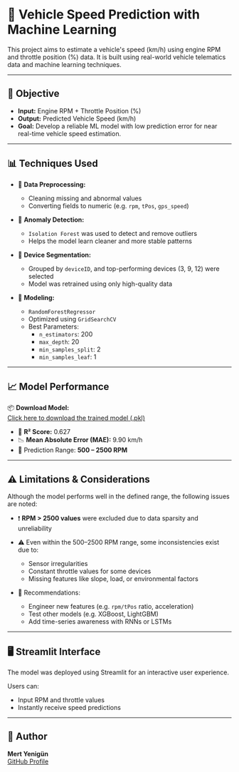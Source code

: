 # 🚗 Vehicle Speed Prediction with Machine Learning

This project aims to estimate a vehicle's speed (km/h) using engine RPM and throttle position (%) data. It is built using real-world vehicle telematics data and machine learning techniques.

---

## 🎯 Objective

- **Input:** Engine RPM + Throttle Position (%)
- **Output:** Predicted Vehicle Speed (km/h)
- **Goal:** Develop a reliable ML model with low prediction error for near real-time vehicle speed estimation.

---

## 📊 Techniques Used

- 🔹 **Data Preprocessing:**  
  - Cleaning missing and abnormal values  
  - Converting fields to numeric (e.g. `rpm`, `tPos`, `gps_speed`)

- 🔹 **Anomaly Detection:**  
  - `Isolation Forest` was used to detect and remove outliers  
  - Helps the model learn cleaner and more stable patterns

- 🔹 **Device Segmentation:**  
  - Grouped by `deviceID`, and top-performing devices (3, 9, 12) were selected  
  - Model was retrained using only high-quality data

- 🔹 **Modeling:**  
  - `RandomForestRegressor`  
  - Optimized using `GridSearchCV`  
  - Best Parameters:
    - `n_estimators`: 200  
    - `max_depth`: 20  
    - `min_samples_split`: 2  
    - `min_samples_leaf`: 1  

---

## 📈 Model Performance
📦 **Download Model:**  
[Click here to download the trained model (.pkl)]([(https://drive.google.com/file/d/1YKG7j9f57xLVvK9Q5UpKiIHZ0dj5MqxM/view?usp=sharing)])

- 🎯 **R² Score:** 0.627  
- 📉 **Mean Absolute Error (MAE):** 9.90 km/h  
- 🧪 Prediction Range: **500 – 2500 RPM**

---

## ⚠️ Limitations & Considerations

Although the model performs well in the defined range, the following issues are noted:

- ❗ **RPM > 2500 values** were excluded due to data sparsity and unreliability
- ⚠️ Even within the 500–2500 RPM range, some inconsistencies exist due to:
  - Sensor irregularities
  - Constant throttle values for some devices
  - Missing features like slope, load, or environmental factors

- 🔧 Recommendations:
  - Engineer new features (e.g. `rpm/tPos` ratio, acceleration)
  - Test other models (e.g. XGBoost, LightGBM)
  - Add time-series awareness with RNNs or LSTMs

---

## 🖥️ Streamlit Interface

The model was deployed using Streamlit for an interactive user experience.

Users can:
- Input RPM and throttle values
- Instantly receive speed predictions

---



## 👤 Author

**Mert Yenigün**  
[GitHub Profile](https://github.com/mertyenigun)
